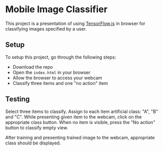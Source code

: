# Mobile Image Classifier

This project is a presentation of using [TensorFlow.js](https://www.tensorflow.org/js/) in browser for classifying images specified by a user.

## Setup

To setup this project, go through the following steps:

- Download the repo
- Open the `index.html` in your browser
- Allow the browser to access your webcam
- Classify three items and one "no action" item

## Testing

Select three items to classify. Assign to each item artificial class: "A", "B" and "C". While presenting given item to the webcam, click on the appropriate class button. When no item is visible, press the "No action" button to classify empty view.

After training and presenting trained image to the webcam, appropriate class should be displayed.

